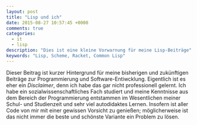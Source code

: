 ```yaml
---
layout: post
title: "Lisp und ich"
date: 2015-08-27 10:57:45 +0000
comments: true
categories:
  - it
  - lisp
description: "Dies ist eine kleine Vorwarnung für meine Lisp-Beiträge"
keywords: "Lisp, Scheme, Racket, Common Lisp"  
---
```


Dieser Beitrag ist kurzer Hintergrund für meine bisherigen und
zukünftigen Beiträge zur Programmierung und
Software-Entiwcklung. Eigentlich ist es eher ein _Disclaimer_, denn
ich habe das gar nicht professionell gelernt. Ich habe ein
sozialwissenschaftliches Fach studiert und meine Kenntnisse aus dem
Bereich der Programmierung entstammen im Wesentlichen meiner Schul-
und Studienzeit und sehr viel autodidaktes Lernen. Insofern ist aller
Code von mir mit einer gewissen Vorsicht zu genießen; möglicherweise
ist das nicht immer die beste und schönste Variante ein Problem zu
lösen.


